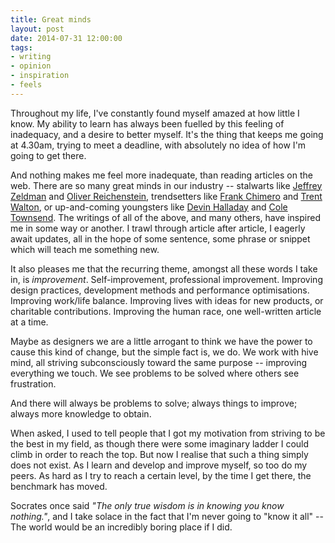 ```yaml
---
title: Great minds
layout: post
date: 2014-07-31 12:00:00
tags:
- writing
- opinion
- inspiration
- feels
---
```


Throughout my life, I've constantly found myself amazed at how little I know. My ability to learn has always been fuelled by this feeling of inadequacy, and a desire to better myself. It's the thing that keeps me going at 4.30am, trying to meet a deadline, with absolutely no idea of how I'm going to get there.

And nothing makes me feel more inadequate, than reading articles on the web. There are so many great minds in our industry -- stalwarts like [Jeffrey Zeldman](http://zeldman.com) and [Oliver Reichenstein](http://ia.com), trendsetters like [Frank Chimero](http://frankchimero.com) and [Trent Walton](http://trentwalton.com), or up-and-coming youngsters like [Devin Halladay](http://devinhalladay.com) and [Cole Townsend](http://twnsnd.co). The writings of all of the above, and many others, have inspired me in some way or another. I trawl through article after article, I eagerly await updates, all in the hope of some sentence, some phrase or snippet which will teach me something new.

It also pleases me that the recurring theme, amongst all these words I take in, is *improvement*. Self-improvement, professional improvement. Improving design practices, development methods and performance optimisations. Improving work/life balance. Improving lives with ideas for new products, or charitable contributions. Improving the human race, one well-written article at a time.

Maybe as designers we are a little arrogant to think we have the power to cause this kind of change, but the simple fact is, we do. We work with hive mind, all striving subconsciously toward the same purpose -- improving everything we touch. We see problems to be solved where others see frustration.

And there will always be problems to solve; always things to improve; always more knowledge to obtain.

When asked, I used to tell people that I got my motivation from striving to be the best in my field, as though there were some imaginary ladder I could climb in order to reach the top. But now I realise that such a thing simply does not exist. As I learn and develop and improve myself, so too do my peers. As hard as I try to reach a certain level, by the time I get there, the benchmark has moved.

Socrates once said *"The only true wisdom is in knowing you know nothing."*, and I take solace in the fact that I'm never going to "know it all" -- The world would be an incredibly boring place if I did.
